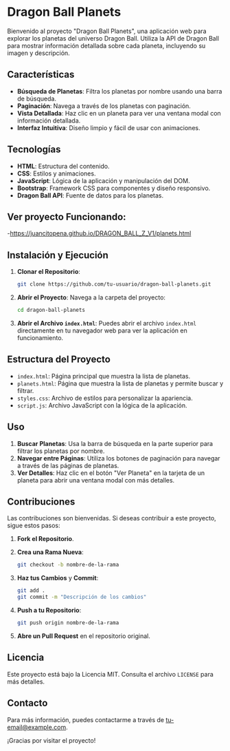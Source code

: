 # Dragon Ball Planets

Bienvenido al proyecto "Dragon Ball Planets", una aplicación web para explorar los planetas del universo Dragon Ball. Utiliza la API de Dragon Ball para mostrar información detallada sobre cada planeta, incluyendo su imagen y descripción.

## Características

- **Búsqueda de Planetas**: Filtra los planetas por nombre usando una barra de búsqueda.
- **Paginación**: Navega a través de los planetas con paginación.
- **Vista Detallada**: Haz clic en un planeta para ver una ventana modal con información detallada.
- **Interfaz Intuitiva**: Diseño limpio y fácil de usar con animaciones.

## Tecnologías

- **HTML**: Estructura del contenido.
- **CSS**: Estilos y animaciones.
- **JavaScript**: Lógica de la aplicación y manipulación del DOM.
- **Bootstrap**: Framework CSS para componentes y diseño responsivo.
- **Dragon Ball API**: Fuente de datos para los planetas.

## Ver proyecto Funcionando: 
-https://juancitopena.github.io/DRAGON_BALL_Z_V1/planets.html

## Instalación y Ejecución

1. **Clonar el Repositorio**:

   ```bash
   git clone https://github.com/tu-usuario/dragon-ball-planets.git
   ```

2. **Abrir el Proyecto**:
   Navega a la carpeta del proyecto:

   ```bash
   cd dragon-ball-planets
   ```

3. **Abrir el Archivo `index.html`**:
   Puedes abrir el archivo `index.html` directamente en tu navegador web para ver la aplicación en funcionamiento.

## Estructura del Proyecto

- `index.html`: Página principal que muestra la lista de planetas.
- `planets.html`: Página que muestra la lista de planetas y permite buscar y filtrar.
- `styles.css`: Archivo de estilos para personalizar la apariencia.
- `script.js`: Archivo JavaScript con la lógica de la aplicación.

## Uso

1. **Buscar Planetas**: Usa la barra de búsqueda en la parte superior para filtrar los planetas por nombre.
2. **Navegar entre Páginas**: Utiliza los botones de paginación para navegar a través de las páginas de planetas.
3. **Ver Detalles**: Haz clic en el botón "Ver Planeta" en la tarjeta de un planeta para abrir una ventana modal con más detalles.

## Contribuciones

Las contribuciones son bienvenidas. Si deseas contribuir a este proyecto, sigue estos pasos:

1. **Fork el Repositorio**.
2. **Crea una Rama Nueva**:

   ```bash
   git checkout -b nombre-de-la-rama
   ```

3. **Haz tus Cambios** y **Commit**:

   ```bash
   git add .
   git commit -m "Descripción de los cambios"
   ```

4. **Push a tu Repositorio**:

   ```bash
   git push origin nombre-de-la-rama
   ```

5. **Abre un Pull Request** en el repositorio original.

## Licencia

Este proyecto está bajo la Licencia MIT. Consulta el archivo `LICENSE` para más detalles.

## Contacto

Para más información, puedes contactarme a través de tu-email@example.com.

¡Gracias por visitar el proyecto!
